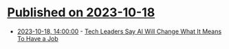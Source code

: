 # [Published on 2023-10-18](index.md)

* [2023-10-18, 14:00:00](https://tech.slashdot.org/story/23/10/18/1339249/tech-leaders-say-ai-will-change-what-it-means-to-have-a-job?utm_source=rss1.0mainlinkanon&utm_medium=feed) - [Tech Leaders Say AI Will Change What It Means To Have a Job](https://tech.slashdot.org/story/23/10/18/1339249/tech-leaders-say-ai-will-change-what-it-means-to-have-a-job?utm_source=rss1.0mainlinkanon&utm_medium=feed)
